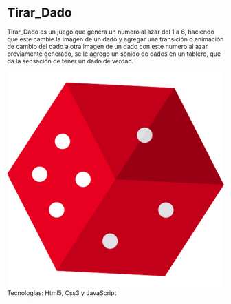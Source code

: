 # Tirar_Dado 
Tirar_Dado es un juego que genera un numero al azar del 1 a 6, haciendo que este cambie la imagen de un dado y agregar una transición o animación de cambio del dado a otra imagen de un dado con este numero al azar previamente generado, se le agrego un sonido de dados en un tablero, que da la sensación de tener un dado de verdad.

![Tirar_dados](./dados/tirardados.png)
Tecnologías: Html5, Css3  y JavaScript